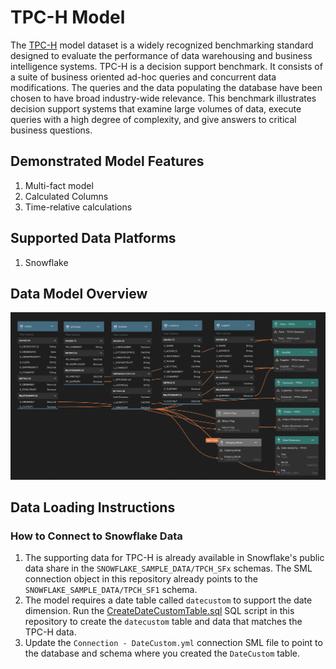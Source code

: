 # TPC-H Model

The [TPC-H](https://www.tpc.org/tpch/) model dataset is a widely recognized benchmarking standard designed to evaluate the performance of data warehousing and business intelligence systems. TPC-H is a decision support benchmark. It consists of a suite of business oriented ad-hoc queries and concurrent data modifications. The queries and the data populating the database have been chosen to have broad industry-wide relevance. This benchmark illustrates decision support systems that examine large volumes of data, execute queries with a high degree of complexity, and give answers to critical business questions.

## Demonstrated Model Features
1. Multi-fact model
2. Calculated Columns
3. Time-relative calculations

## Supported Data Platforms
1. Snowflake

## Data Model Overview

![tpc-h model](images/tpc-h-model.png)

## Data Loading Instructions

### How to Connect to Snowflake Data
1. The supporting data for TPC-H is already available in Snowflake's public data share in the `SNOWFLAKE_SAMPLE_DATA/TPCH_SFx` schemas. The SML connection object in this repository already points to the `SNOWFLAKE_SAMPLE_DATA/TPCH_SF1` schema.
2. The model requires a date table called `datecustom` to support the date dimension. Run the [CreateDateCustomTable.sql](data/CreateDateCustomTable.sql) SQL script in this repository to create the `datecustom` table and data that matches the TPC-H data.
3. Update the `Connection - DateCustom.yml` connection SML file to point to the database and schema where you created the `DateCustom` table.

